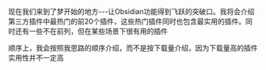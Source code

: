 现在我们来到了梦开始的地方---让Obsidian功能得到飞跃的突破口。我将会介绍第三方插件中最热门的前20个插件，这些热门插件同时也包含最实用的插件。同时还有一些不在前列，但在某些场景下很有用的插件

顺序上，我会按照我思路的顺序介绍，而不是按下载量介绍，因为下载量高的插件实用性并不一定高





